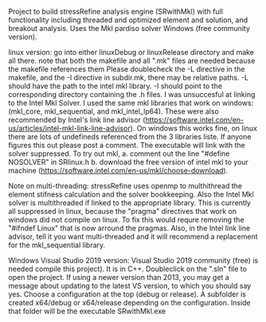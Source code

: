 Project to build stressRefine analysis engine (SRwithMkl) with full functionality including threaded and optimized element and solution, and breakout analysis.
Uses the Mkl pardiso solver Windows (free community version).

linux version:
 go into either linuxDebug or linuxRelease directory and make all there.
 note that both the makefile and all ".mk" files are needed because the makefile references them
 Please doublecheck the -L directive in the makefile, and the -I directive in subdir.mk, there may be relative paths.
 -L should have the path  to the intel mkl library.
 -I should point to the corresponding directory containing the .h files.
 I was unsuccesful at linking to the Intel Mkl Solver. I used the same mkl libraries that work on windows:
 (mkl_core, mkl_sequential, and mkl_intel_lp64). These were also recommended by Intel's link line advisor
 (https://software.intel.com/en-us/articles/intel-mkl-link-line-advisor). On windows this works fine, on linux there are lots of undefineds
 referenced from the 3 libraries liste.
 If anyone figures this out please post a comment.
 The executable will link with the solver suppressed.
 To try out mkl, 
 a. comment out the line "#define NOSOLVER" in SRlinux.h
 b. download the free version of intel mkl to your machine (https://software.intel.com/en-us/mkl/choose-download).
 
 Note on multi-threading: stressRefine uses openmp to multhithread the element stifness calculation and the solver bookkeeping.
 Also the Intel Mkl solver is multithreaded if linked to the appropriate library. This is currently all suppressed in linux,
 because the "pragma" directives that work on windows did not compile on linux. To fix this would requre removing the "#ifndef Linux" 
 that is now arround the pragmas. Also, in the Intel link line advisor, tell it you want multi-threaded and it will recommend a 
 replacement for the mkl_sequential library.
 

Windows Visual Studio 2019 version: Visual Studio 2019 community (free) is needed compile this project). It is in C++. Doubleclick on the ".sln" file to open the project.
If using a newer version than 2013, you may get a message about updating to the latest VS version, to which you should say yes. Choose a configuration at the top (debug or release). 
A subfolder is created x64/debug or x64/release depending on the configuration. Inside that folder will be the executable SRwithMkl.exe
 
